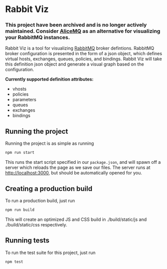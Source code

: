 # Rabbit Viz

### This project have been archived and is no longer actively maintained. Consider [AliceMQ](https://github.com/alicelabs/alicemq]) as an alternative for visualizing your RabbitMQ instances.

Rabbit Viz is a tool for visualizing [RabbitMQ](https://www.rabbitmq.com/) broker defintions. RabbitMQ broker configuration is presented in the form of a json object, which defines virtual hosts, exchanges, queues, policies, and bindings. Rabbit Viz will take this definition json object and generate a visual graph based on the configuration.

**Currently supported definition attributes:**

- vhosts
- policies
- parameters
- queues
- exchanges
- bindings

## Running the project

Running the project is as simple as running

```sh
npm run start
```

This runs the start script specified in our `package.json`, and will spawn off a server which reloads the page as we save our files. The server runs at [http://localhost:3000](http://localhost:3000), but should be automatically opened for you.

## Creating a production build

To run a production build, just run

```sh
npm run build
```

This will create an optimized JS and CSS build in ./build/static/js and ./build/static/css respectively.

## Running tests

To run the test suite for this project, just run

```sh
npm test
```

